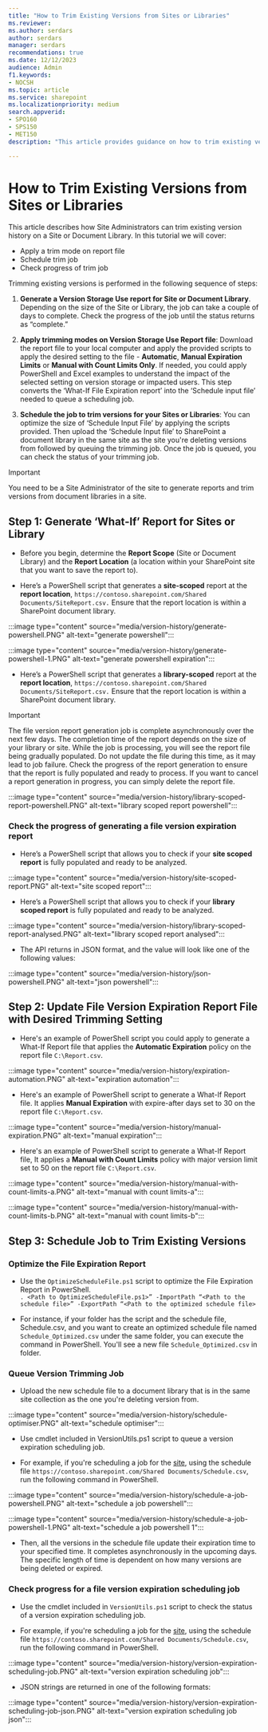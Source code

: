 ```yaml
---
title: "How to Trim Existing Versions from Sites or Libraries"
ms.reviewer: 
ms.author: serdars
author: serdars
manager: serdars
recommendations: true
ms.date: 12/12/2023
audience: Admin
f1.keywords:
- NOCSH
ms.topic: article
ms.service: sharepoint
ms.localizationpriority: medium
search.appverid:
- SPO160
- SPS150
- MET150
description: "This article provides guidance on how to trim existing versions from sites or libraries."

---
```


# How to Trim Existing Versions from Sites or Libraries

This article describes how Site Administrators can trim existing version history on a Site or Document Library. In this tutorial we will cover:

- Apply a trim mode on report file
- Schedule trim job
- Check progress of trim job

Trimming existing versions is performed in the following sequence of steps:  

1. **Generate a Version Storage Use report for Site or Document Library**. Depending on the size of the Site or Library, the job can take a couple of days to complete. Check the progress of the job until the status returns as “complete.”  

1. **Apply trimming modes on Version Storage Use Report file**: Download the report file to your local computer and apply the provided scripts to apply the desired setting to the file - **Automatic**, **Manual Expiration Limits** or **Manual with Count Limits Only**. If needed, you could apply PowerShell and Excel examples to understand the impact of the selected setting on version storage or impacted users. This step converts the ‘What-If File Expiration report’ into the ‘Schedule input file’ needed to queue a scheduling job.  

1. **Schedule the job to trim versions for your Sites or Libraries**: You can optimize the size of ‘Schedule Input File’ by applying the scripts provided. Then upload the ‘Schedule Input file’ to SharePoint a document library in the same site as the site you're deleting versions from followed by queuing the trimming job. Once the job is queued, you can check the status of your trimming job.

> [!IMPORTANT]
> You need to be a Site Administrator of the site to generate reports and trim versions from document libraries in a site.

## Step 1: Generate ‘What-If’ Report for Sites or Library

- Before you begin, determine the **Report Scope** (Site or Document Library) and the **Report Location** (a location within your SharePoint site that you want to save the report to).

- Here’s a PowerShell script that generates a **site-scoped** report at the **report location**, `https://contoso.sharepoint.com/Shared Documents/SiteReport.csv.` Ensure that the report location is within a SharePoint document library.

:::image type="content" source="media/version-history/generate-powershell.PNG" alt-text="generate powershell":::

:::image type="content" source="media/version-history/generate-powershell-1.PNG" alt-text="generate powershell expiration":::

- Here’s a PowerShell script that generates a **library-scoped** report at the **report location**, `https://contoso.sharepoint.com/Shared Documents/SiteReport.csv.` Ensure that the report location is within a SharePoint document library.

> [!IMPORTANT]
> The file version report generation job is complete asynchronously over the next few days. The completion time of the report depends on the size of your library or site.
> While the job is processing, you will see the report file being gradually populated. Do not update the file during this time, as it may lead to job failure. Check the progress of the report generation to ensure that the report is fully populated and ready to process.
> If you want to cancel a report generation in progress, you can simply delete the report file.

:::image type="content" source="media/version-history/library-scoped-report-powershell.PNG" alt-text="library scoped report powershell":::

### Check the progress of generating a file version expiration report

- Here’s a PowerShell script that allows you to check if your **site scoped report** is fully populated and ready to be analyzed.

:::image type="content" source="media/version-history/site-scoped-report.PNG" alt-text="site scoped report":::

- Here’s a PowerShell script that allows you to check if your **library scoped report** is fully populated and ready to be analyzed.

:::image type="content" source="media/version-history/library-scoped-report-analysed.PNG" alt-text="library scoped report analysed":::

- The API returns in JSON format, and the value will look like one of the following values:

:::image type="content" source="media/version-history/json-powershell.PNG" alt-text="json powershell":::

## Step 2: Update File Version Expiration Report File with Desired Trimming Setting

- Here's an example of PowerShell script you could apply to generate a What-If Report file that applies the **Automatic Expiration**  policy on the report file `C:\Report.csv`.  

:::image type="content" source="media/version-history/expiration-automation.PNG" alt-text="expiration automation":::

- Here's an example of PowerShell script to generate a What-If Report file. It applies **Manual Expiration** with expire-after days set to 30 on the report file `C:\Report.csv`.  

:::image type="content" source="media/version-history/manual-expiration.PNG" alt-text="manual expiration":::

- Here's an example of PowerShell script to generate a What-If Report file, It applies a **Manual with Count Limits** policy with major version limit set to 50 on the report file `C:\Report.csv`.

:::image type="content" source="media/version-history/manual-with-count-limits-a.PNG" alt-text="manual with count limits-a":::

:::image type="content" source="media/version-history/manual-with-count-limits-b.PNG" alt-text="manual with count limits-b":::

## Step 3: Schedule Job to Trim Existing Versions

### Optimize the File Expiration Report

- Use the `OptimizeScheduleFile.ps1` script to optimize the File Expiration Report in PowerShell. <br>`. <Path to OptimizeScheduleFile.ps1>” -ImportPath “<Path to the schedule file>” -ExportPath “<Path to the optimized schedule file>`

- For instance, if your folder has the script and the schedule file, Schedule.csv, and you want to create an optimized schedule file named `Schedule_Optimized.csv` under the same folder, you can execute the command in PowerShell. You'll see a new file `Schedule_Optimized.csv` in folder.  

### Queue Version Trimming Job

- Upload the new schedule file to a document library that is in the same site collection as the one you're deleting version from.

:::image type="content" source="media/version-history/schedule-optimiser.PNG" alt-text="schedule optimiser":::

- Use cmdlet included in VersionUtils.ps1 script to queue a version expiration scheduling job.

- For example, if you're scheduling a job for the [site](https://contoso.sharepoint.com), using the schedule file `https://contoso.sharepoint.com/Shared Documents/Schedule.csv`, run the following command in PowerShell.

:::image type="content" source="media/version-history/schedule-a-job-powershell.PNG" alt-text="schedule a job powershell":::

:::image type="content" source="media/version-history/schedule-a-job-powershell-1.PNG" alt-text="schedule a job powershell 1":::

- Then, all the versions in the schedule file update their expiration time to your specified time. It completes asynchronously in the upcoming days. The specific length of time is dependent on how many versions are being deleted or expired.  

### Check progress for a file version expiration scheduling job

- Use the cmdlet included in `VersionUtils.ps1` script to check the status of a version expiration scheduling job.  

- For example, if you're scheduling a job for the [site](https://contoso.sharepoint.com), using the schedule file `https://contoso.sharepoint.com/Shared Documents/Schedule.csv`, run the following command in PowerShell.

:::image type="content" source="media/version-history/version-expiration-scheduling-job.PNG" alt-text="version expiration scheduling job":::

- JSON strings are returned in one of the following formats:

:::image type="content" source="media/version-history/version-expiration-scheduling-job-json.PNG" alt-text="version expiration scheduling job json":::
